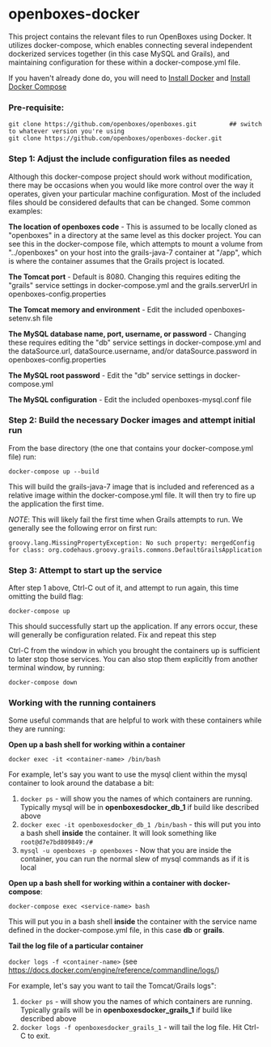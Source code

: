 # openboxes-docker

This project contains the relevant files to run OpenBoxes using Docker.  It utilizes docker-compose, which enables connecting several independent
dockerized services together (in this case MySQL and Grails), and maintaining configuration for these within a docker-compose.yml file.

If you haven't already done do, you will need to [Install Docker](https://docs.docker.com/) and [Install Docker Compose](https://docs.docker.com/compose/)

### Pre-requisite:

```
git clone https://github.com/openboxes/openboxes.git         ## switch to whatever version you're using
git clone https://github.com/openboxes/openboxes-docker.git
```

### Step 1:  Adjust the include configuration files as needed

Although this docker-compose project should work without modification, there may be occasions when you would like more control over the
way it operates, given your particular machine configuration.  Most of the included files should be considered defaults that can be changed.  Some common examples:

**The location of openboxes code** - This is assumed to be locally cloned as "openboxes" in a directory at the same level as this docker project.
You can see this in the docker-compose file, which attempts to mount a volume from "../openboxes" on your host into the grails-java-7 container at "/app", which is
where the container assumes that the Grails project is located.

**The Tomcat port** - Default is 8080.  Changing this requires editing the "grails" service settings in docker-compose.yml 
and the grails.serverUrl in openboxes-config.properties

**The Tomcat memory and environment** - Edit the included openboxes-setenv.sh file

**The MySQL database name, port, username, or password** - Changing these requires editing the "db" service settings in docker-compose.yml 
and the dataSource.url, dataSource.username, and/or dataSource.password in openboxes-config.properties

**The MySQL root password** - Edit the "db" service settings in docker-compose.yml 

**The MySQL configuration** - Edit the included openboxes-mysql.conf file

### Step 2:  Build the necessary Docker images and attempt initial run

From the base directory (the one that contains your docker-compose.yml file) run:

`docker-compose up --build`

This will build the grails-java-7 image that is included and referenced as a relative image within the docker-compose.yml file.  It will then try to
fire up the application the first time.

*NOTE*: This will likely fail the first time when Grails attempts to run.  We generally see the following error on first run:

```
groovy.lang.MissingPropertyException: No such property: mergedConfig for class: org.codehaus.groovy.grails.commons.DefaultGrailsApplication
```

### Step 3:  Attempt to start up the service

After step 1 above, Ctrl-C out of it, and attempt to run again, this time omitting the build flag:

`docker-compose up`

This should successfully start up the application.  If any errors occur, these will generally be configuration related.  Fix and repeat this step

Ctrl-C from the window in which you brought the containers up is sufficient to later stop those services.  You can also stop them explicitly from another
terminal window, by running:

`docker-compose down`

### Working with the running containers

Some useful commands that are helpful to work with these containers while they are running:

**Open up a bash shell for working within a container** 

`docker exec -it <container-name> /bin/bash`

For example, let's say you want to use the mysql client within the mysql container to look around the database a bit:

1. `docker ps` - will show you the names of which containers are running.  Typically mysql will be in **openboxesdocker_db_1** if build like described above
2. `docker exec -it openboxesdocker_db_1 /bin/bash` - this will put you into a bash shell __inside__ the container.  It will look something like `root@d7e7bd809849:/#`
3. `mysql -u openboxes -p openboxes` - Now that you are inside the container, you can run the normal slew of mysql commands as if it is local

**Open up a bash shell for working within a container with docker-compose**:

`docker-compose exec <service-name> bash`

This will put you in a bash shell __inside__ the container with the service name defined in the docker-compose.yml file, in this case **db** or **grails**.

**Tail the log file of a particular container**

`docker logs -f <container-name>` (see https://docs.docker.com/engine/reference/commandline/logs/)

For example, let's say you want to tail the Tomcat/Grails logs":

1. `docker ps` - will show you the names of which containers are running.  Typically grails will be in **openboxesdocker_grails_1** if build like described above
2. `docker logs -f openboxesdocker_grails_1` - will tail the log file.  Hit Ctrl-C to exit.
